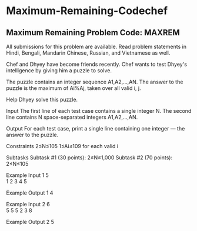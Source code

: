 # Maximum-Remaining-Codechef
## Maximum Remaining Problem Code: MAXREM

All submissions for this problem are available.
Read problem statements in Hindi, Bengali, Mandarin Chinese, Russian, and Vietnamese as well.

Chef and Dhyey have become friends recently. Chef wants to test Dhyey's intelligence by giving him a puzzle to solve.

The puzzle contains an integer sequence A1,A2,…,AN. The answer to the puzzle is the maximum of Ai%Aj, taken over all valid i, j.

Help Dhyey solve this puzzle.

Input
The first line of each test case contains a single integer N.
The second line contains N space-separated integers A1,A2,…,AN.

Output
For each test case, print a single line containing one integer — the answer to the puzzle.

Constraints
2≤N≤105
1≤Ai≤109 for each valid i

Subtasks
Subtask #1 (30 points): 2≤N≤1,000
Subtask #2 (70 points): 2≤N≤105

Example Input 1
5  
1 2 3 4 5  

Example Output 1
4  

Example Input 2
6  
5 5 5 2 3 8

Example Output 2
5
